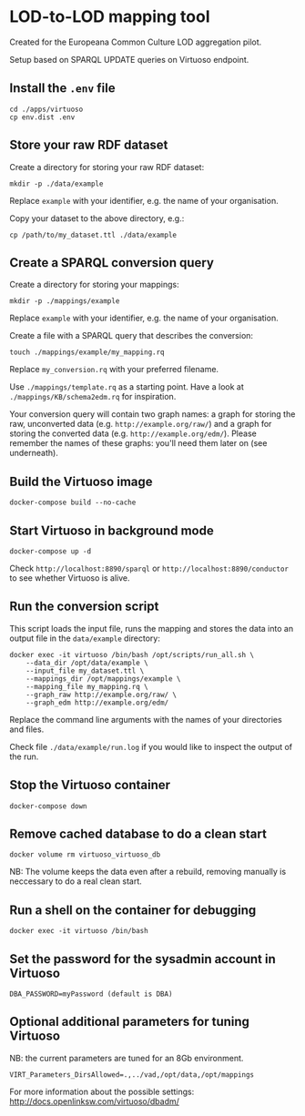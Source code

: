 LOD-to-LOD mapping tool
==============================

Created for the Europeana Common Culture LOD aggregation pilot.

Setup based on SPARQL UPDATE queries on Virtuoso endpoint.

## Install the `.env` file

    cd ./apps/virtuoso
    cp env.dist .env

## Store your raw RDF dataset

Create a directory for storing your raw RDF dataset:

    mkdir -p ./data/example

Replace `example` with your identifier, e.g. the name of your organisation.

Copy your dataset to the above directory, e.g.:

    cp /path/to/my_dataset.ttl ./data/example

## Create a SPARQL conversion query

Create a directory for storing your mappings:

    mkdir -p ./mappings/example

Replace `example` with your identifier, e.g. the name of your organisation.

Create a file with a SPARQL query that describes the conversion:

    touch ./mappings/example/my_mapping.rq

Replace `my_conversion.rq` with your preferred filename.

Use `./mappings/template.rq` as a starting point. Have a look at `./mappings/KB/schema2edm.rq` for inspiration.

Your conversion query will contain two graph names: a graph for storing the raw, unconverted data (e.g. `http://example.org/raw/`)
and a graph for storing the converted data (e.g. `http://example.org/edm/`).
Please remember the names of these graphs: you'll need them later on (see underneath).

## Build the Virtuoso image

    docker-compose build --no-cache

## Start Virtuoso in background mode

    docker-compose up -d

Check `http://localhost:8890/sparql` or `http://localhost:8890/conductor` to see whether Virtuoso is alive.

## Run the conversion script

This script loads the input file, runs the mapping and stores the data into an output file in the `data/example` directory:

    docker exec -it virtuoso /bin/bash /opt/scripts/run_all.sh \
        --data_dir /opt/data/example \
        --input_file my_dataset.ttl \
        --mappings_dir /opt/mappings/example \
        --mapping_file my_mapping.rq \
        --graph_raw http://example.org/raw/ \
        --graph_edm http://example.org/edm/

Replace the command line arguments with the names of your directories and files.

Check file `./data/example/run.log` if you would like to inspect the output of the run.

## Stop the Virtuoso container

    docker-compose down

## Remove cached database to do a clean start

    docker volume rm virtuoso_virtuoso_db

NB: The volume keeps the data even after a rebuild, removing manually is neccessary to do a real clean start.

## Run a shell on the container for debugging

    docker exec -it virtuoso /bin/bash

## Set the password for the sysadmin account in Virtuoso

    DBA_PASSWORD=myPassword (default is DBA)

## Optional additional parameters for tuning Virtuoso

NB: the current parameters are tuned for an 8Gb environment.

    VIRT_Parameters_DirsAllowed=.,../vad,/opt/data,/opt/mappings

For more information about the possible settings: http://docs.openlinksw.com/virtuoso/dbadm/
